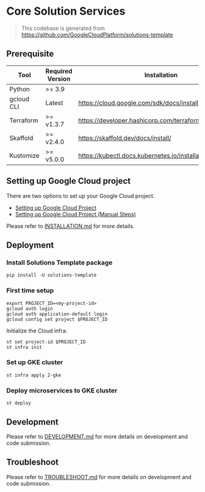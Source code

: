 # Core Solution Services

> This codebase is generated from https://github.com/GoogleCloudPlatform/solutions-template

## Prerequisite

| Tool | Required Version | Installation |
|---|---|---|
| Python     | &gt;= 3.9     | |
| gcloud CLI | Latest        | https://cloud.google.com/sdk/docs/install |
| Terraform  | &gt;= v1.3.7  | https://developer.hashicorp.com/terraform/downloads |
| Skaffold   | &gt;= v2.4.0  | https://skaffold.dev/docs/install/ |
| Kustomize   | &gt;= v5.0.0 | https://kubectl.docs.kubernetes.io/installation/kustomize/ |


## Setting up Google Cloud project

There are two options to set up your Google Cloud project.
- [Setting up Google Cloud Project](docs/INSTALLATION.md#SettingupGoogleCloudProject)
- [Setting up Google Cloud Project (Manual Steps)](#SettingupGoogleCloudProjectManualSteps)

Please refer to [INSTALLATION.md](docs/INSTALLATION.md) for more details.

## Deployment

### Install Solutions Template package
```
pip install -U solutions-template
```

### First time setup

```
export PROJECT_ID=<my-project-id>
gcloud auth login
gcloud auth application-default login
gcloud config set project $PROJECT_ID
```

Initialize the Cloud infra:
```
st set project-id $PROJECT_ID
st infra init
```

### Set up GKE cluster

```
st infra apply 2-gke
```

### Deploy microservices to GKE cluster

```
st deploy
```

## Development

Please refer to [DEVELOPMENT.md](docs/DEVELOPMENT.md) for more details on development and code submission.

## Troubleshoot

Please refer to [TROUBLESHOOT.md](docs/DEVELOPMENT.md) for more details on development and code submission.

